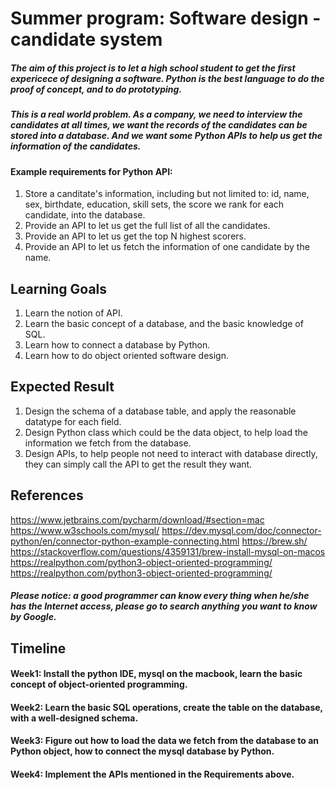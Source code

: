 # Summer program: Software design - candidate system

##### The aim of this project is to let a high school student to get the first expericece of designing a software. Python is the best language to do the proof of concept, and to do prototyping.
##### This is a real world problem. As a company, we need to interview the candidates at all times, we want the records of the candidates can be stored into a database. And we want some Python APIs to help us get the information of the candidates.
#### Example requirements for Python API:
1. Store a canditate's information, including but not limited to: id, name, sex, birthdate, education, skill sets, the score we rank for each candidate, into the database.
2. Provide an API to let us get the full list of all the candidates.
3. Provide an API to let us get the top N highest scorers.
4. Provide an API to let us fetch the information of one candidate by the name.

## Learning Goals
1. Learn the notion of API.
2. Learn the basic concept of a database, and the basic knowledge of SQL.
3. Learn how to connect a database by Python.
4. Learn how to do object oriented software design.

## Expected Result
1. Design the schema of a database table, and apply the reasonable datatype for each field.
2. Design Python class which could be the data object, to help load the information we fetch from the database.
3. Design APIs, to help people not need to interact with database directly, they can simply call the API to get the result they want.

## References
https://www.jetbrains.com/pycharm/download/#section=mac
https://www.w3schools.com/mysql/
https://dev.mysql.com/doc/connector-python/en/connector-python-example-connecting.html
https://brew.sh/
https://stackoverflow.com/questions/4359131/brew-install-mysql-on-macos
https://realpython.com/python3-object-oriented-programming/
https://realpython.com/python3-object-oriented-programming/
##### Please notice: a good programmer can know every thing when he/she has the Internet access, please go to search anything you want to know by Google.

## Timeline
#### Week1: Install the python IDE, mysql on the macbook, learn the basic concept of object-oriented programming.
#### Week2: Learn the basic SQL operations, create the table on the database, with a well-designed schema.
#### Week3: Figure out how to load the data we fetch from the database to an Python object, how to connect the mysql database by Python.
#### Week4: Implement the APIs mentioned in the Requirements above.
